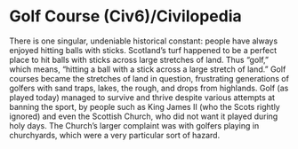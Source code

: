 # Golf Course (Civ6)/Civilopedia

There is one singular, undeniable historical constant: people have always enjoyed hitting balls with sticks. Scotland’s turf happened to be a perfect place to hit balls with sticks across large stretches of land. Thus “golf,” which means, “hitting a ball with a stick across a large stretch of land.” Golf courses became the stretches of land in question, frustrating generations of golfers with sand traps, lakes, the rough, and drops from highlands.
Golf (as played today) managed to survive and thrive despite various attempts at banning the sport, by people such as King James II (who the Scots rightly ignored) and even the Scottish Church, who did not want it played during holy days. The Church’s larger complaint was with golfers playing in churchyards, which were a very particular sort of hazard.